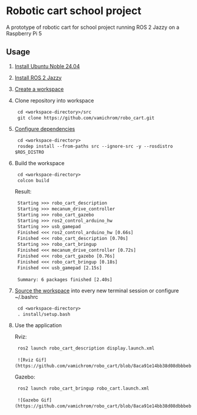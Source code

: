 # Robotic cart school project

A prototype of robotic cart for school project running ROS 2 Jazzy on a Raspberry Pi 5

## Usage

1. [Install Ubuntu Noble 24.04](https://www.google.com/search?q=Install+Ubuntu+Noble)
2. [Install ROS 2 Jazzy](https://docs.ros.org/en/jazzy/Installation.html)
3. [Create a workspace](https://docs.ros.org/en/jazzy/Tutorials/Beginner-Client-Libraries/Creating-A-Workspace/Creating-A-Workspace.html)
4. Clone repository into workspace

        cd <workspace-directory>/src
        git clone https://github.com/vamichrom/robo_cart.git

5. [Configure dependencies](https://docs.ros.org/en/jazzy/Tutorials/Intermediate/Rosdep.html)

        cd <workspace-directory>
        rosdep install --from-paths src --ignore-src -y --rosdistro $ROS_DISTRO

6. Build the workspace

        cd <workspace-directory>
        colcon build

    Result:

        Starting >>> robo_cart_description
        Starting >>> mecanum_drive_controller
        Starting >>> robo_cart_gazebo
        Starting >>> ros2_control_arduino_hw
        Starting >>> usb_gamepad
        Finished <<< ros2_control_arduino_hw [0.66s]
        Finished <<< robo_cart_description [0.70s]
        Starting >>> robo_cart_bringup
        Finished <<< mecanum_drive_controller [0.72s]
        Finished <<< robo_cart_gazebo [0.76s]
        Finished <<< robo_cart_bringup [0.18s]
        Finished <<< usb_gamepad [2.15s]

        Summary: 6 packages finished [2.40s]

7. [Source the workspace](https://docs.ros.org/en/jazzy/Tutorials/Beginner-Client-Libraries/Creating-A-Workspace/Creating-A-Workspace.html#source-the-overlay) into every new terminal session or configure ~/.bashrc

        cd <workspace-directory>
        . install/setup.bash

8. Use the application

    Rviz:

        ros2 launch robo_cart_description display.launch.xml

        ![Rviz Gif](https://github.com/vamichrom/robo_cart/blob/8aca91e14bb38d08dbbbebfd5badc79b85019049/docs/gifs/rviz.gif)

    Gazebo:

        ros2 launch robo_cart_bringup robo_cart.launch.xml

        ![Gazebo Gif](https://github.com/vamichrom/robo_cart/blob/8aca91e14bb38d08dbbbebfd5badc79b85019049/docs/gifs/gazebo.gif)
